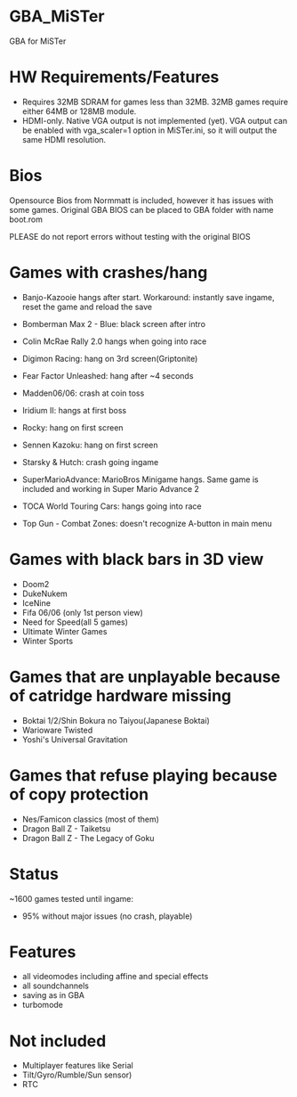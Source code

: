 # GBA_MiSTer
GBA for MiSTer

# HW Requirements/Features
- Requires 32MB SDRAM for games less than 32MB. 32MB games require either 64MB or 128MB module.
- HDMI-only. Native VGA output is not implemented (yet). VGA output can be enabled with vga_scaler=1 option in MiSTer.ini, so it will output the same HDMI resolution.

# Bios
Opensource Bios from Normmatt is included, however it has issues with some games.
Original GBA BIOS can be placed to GBA folder with name boot.rom

PLEASE do not report errors without testing with the original BIOS

# Games with crashes/hang
- Banjo-Kazooie hangs after start. Workaround: instantly save ingame, reset the game and reload the save
- Bomberman Max 2 - Blue: black screen after intro

- Colin McRae Rally 2.0 hangs when going into race

- Digimon Racing: hang on 3rd screen(Griptonite)

- Fear Factor Unleashed: hang after ~4 seconds

- Madden06/06: crash at coin toss

- Iridium II: hangs at first boss

- Rocky: hang on first screen

- Sennen Kazoku: hang on first screen
- Starsky & Hutch: crash going ingame
- SuperMarioAdvance: MarioBros Minigame hangs. Same game is included  and working in Super Mario Advance 2

- TOCA World Touring Cars: hangs going into race
- Top Gun - Combat Zones: doesn't recognize A-button in main menu

# Games with black bars in 3D view
- Doom2
- DukeNukem
- IceNine
- Fifa 06/06 (only 1st person view)
- Need for Speed(all 5 games)
- Ultimate Winter Games
- Winter Sports

# Games that are unplayable because of catridge hardware missing
- Boktai 1/2/Shin Bokura no Taiyou(Japanese Boktai)
- Warioware Twisted
- Yoshi's Universal Gravitation

# Games that refuse playing because of copy protection
- Nes/Famicon classics (most of them)
- Dragon Ball Z - Taiketsu
- Dragon Ball Z - The Legacy of Goku

# Status
~1600 games tested until ingame:
- 95% without major issues (no crash, playable)

# Features
- all videomodes including affine and special effects
- all soundchannels
- saving as in GBA
- turbomode

# Not included
- Multiplayer features like Serial
- Tilt/Gyro/Rumble/Sun sensor)
- RTC
